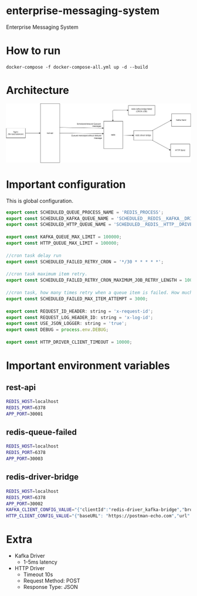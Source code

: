 # enterprise-messaging-system

Enterprise Messaging System

# How to run

```
docker-compose -f docker-compose-all.yml up -d --build
```

# Architecture

![Architecture](./.docs/images/archi.jpg)

# Important configuration

This is global configuration.

```js
export const SCHEDULED_QUEUE_PROCESS_NAME = 'REDIS_PROCESS';
export const SCHEDULED_KAFKA_QUEUE_NAME = 'SCHEDULED__REDIS__KAFKA__DRIVERS';
export const SCHEDULED_HTTP_QUEUE_NAME = 'SCHEDULED__REDIS__HTTP__DRIVERS';

export const KAFKA_QUEUE_MAX_LIMIT = 100000;
export const HTTP_QUEUE_MAX_LIMIT = 100000;

//cron task delay run
export const SCHEDULED_FAILED_RETRY_CRON = '*/30 * * * * *';

//cron task maximum item retry.
export const SCHEDULED_FAILED_RETRY_CRON_MAXIMUM_JOB_RETRY_LENGTH = 10000;

//cron task, how many times retry when a queue item is failed. How much time will retry equation (SCHEDULED_FAILED_RETRY_CRON in second * SCHEDULED_FAILED_MAX_ITEM_ATTEMPT) and unit will be in second or cron time.
export const SCHEDULED_FAILED_MAX_ITEM_ATTEMPT = 3000;

export const REQUEST_ID_HEADER: string = 'x-request-id';
export const REQUEST_LOG_HEADER_ID: string = 'x-log-id';
export const USE_JSON_LOGGER: string = 'true';
export const DEBUG = process.env.DEBUG;

export const HTTP_DRIVER_CLIENT_TIMEOUT = 10000;
```

# Important environment variables

## rest-api 

```bash
REDIS_HOST=localhost
REDIS_PORT=6378
APP_PORT=30001
```

## redis-queue-failed

```bash
REDIS_HOST=localhost
REDIS_PORT=6378
APP_PORT=30003
```

## redis-driver-bridge

```bash
REDIS_HOST=localhost
REDIS_PORT=6378
APP_PORT=30002
KAFKA_CLIENT_CONFIG_VALUE="{"clientId":"redis-driver_kafka-bridge","brokers":["kafka:9092"]}"
HTTP_CLIENT_CONFIG_VALUE="{"baseURL": "https://postman-echo.com","url": "/post"}"
```

# Extra

- Kafka Driver
  - 1-5ms latency
- HTTP Driver
  - Timeout 10s
  - Request Method: POST
  - Response Type: JSON
